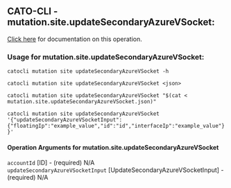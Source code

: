 
## CATO-CLI - mutation.site.updateSecondaryAzureVSocket:
[Click here](https://api.catonetworks.com/documentation/#mutation-mutation.site.updateSecondaryAzureVSocket) for documentation on this operation.

### Usage for mutation.site.updateSecondaryAzureVSocket:

`catocli mutation site updateSecondaryAzureVSocket -h`

`catocli mutation site updateSecondaryAzureVSocket <json>`

`catocli mutation site updateSecondaryAzureVSocket "$(cat < mutation.site.updateSecondaryAzureVSocket.json)"`

`catocli mutation site updateSecondaryAzureVSocket '{"updateSecondaryAzureVSocketInput":{"floatingIp":"example_value","id":"id","interfaceIp":"example_value"}}'`


#### Operation Arguments for mutation.site.updateSecondaryAzureVSocket ####

`accountId` [ID] - (required) N/A    
`updateSecondaryAzureVSocketInput` [UpdateSecondaryAzureVSocketInput] - (required) N/A    
